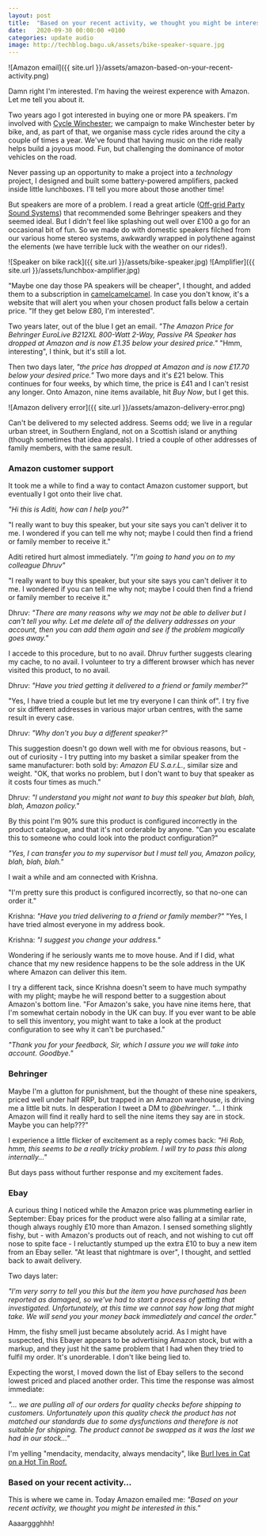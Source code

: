 ```yaml
---
layout: post
title:  "Based on your recent activity, we thought you might be interested..."
date:   2020-09-30 00:00:00 +0100
categories: update audio 
image: http://techblog.bagu.uk/assets/bike-speaker-square.jpg
---
```


![Amazon email]({{ site.url }}/assets/amazon-based-on-your-recent-activity.png)

Damn right I'm interested. I'm having the weirest experence with Amazon. Let me tell you about it.

Two years ago I got interested in buying one or more PA speakers. I'm involved with [Cycle Winchester](https://cyclewinchester.org.uk); we campaign to make Winchester beter by bike, and, as part of that, we organise mass cycle rides around the city a couple of times a year. We've found that having music on the ride really helps build a joyous mood. Fun, but challenging the dominance of motor vehicles on the road.

Never passing up an opportunity to make a project into a *technology* project, I designed and built some battery-powered amplifiers, packed inside little lunchboxes. I'll tell you more about those another time!

But speakers are more of a problem. I read a great article ([Off-grid Party Sound Systems](https://www.instructables.com/id/Battery-Powered-Mobile-Party-Sound-Systems/)) that recommended some Behringer speakers and they seemed ideal. But I didn't feel like splashing out well over £100 a go for an occasional bit of fun. So we made do with domestic speakers filched from our various home stereo systems, awkwardly wrapped in polythene against the elements (we have terrible luck with the weather on our rides!).

![Speaker on bike rack]({{ site.url }}/assets/bike-speaker.jpg) ![Amplifier]({{ site.url }}/assets/lunchbox-amplifier.jpg)

"Maybe one day those PA speakers will be cheaper", I thought, and added them to a subscription in [camelcamelcamel](https://camelcamelcamel.com/). In case you don't know, it's a website that will alert you when your chosen product falls below a certain price. "If they get below £80, I'm interested".

Two years later, out of the blue I get an email. *"The Amazon Price for Behringer EuroLive B212XL 800-Watt 2-Way, Passive PA Speaker has dropped at Amazon and is now £1.35 below your desired price."* "Hmm, interesting", I think, but it's still a lot.

Then two days later, *"the price has dropped at Amazon and is now £17.70 below your desired price."* Two more days and it's £21 below. This continues for four weeks, by which time, the price is £41 and I can't resist any longer. Onto Amazon, nine items available, hit *Buy Now*, but I get this.

![Amazon delivery error]({{ site.url }}/assets/amazon-delivery-error.png)

Can't be delivered to my selected address. Seems odd; we live in a regular urban street, in Southern England, not on a Scottish island or anything (though sometimes that idea appeals). I tried a couple of other addresses of family members, with the same result.

### Amazon customer support

It took me a while to find a way to contact Amazon customer support, but eventually I got onto their live chat. 

*"Hi this is Aditi, how can I help you?"*

"I really want to buy this speaker, but your site says you can't deliver it to me. I wondered if you can tell me why not; maybe I could then find a friend or family member to receive it."

Aditi retired hurt almost immediately. *"I'm going to hand you on to my colleague Dhruv"*

"I really want to buy this speaker, but your site says you can't deliver it to me. I wondered if you can tell me why not; maybe I could then find a friend or family member to receive it."

Dhruv: *"There are many reasons why we may not be able to deliver but I can't tell you why. Let me delete all of the delivery addresses on your account, then you can add them again and see if the problem magically goes away."*

I accede to this procedure, but to no avail. Dhruv further suggests clearing my cache, to no avail. I volunteer to try a different browser which has never visited this product, to no avail. 

Dhruv: *"Have you tried getting it delivered to a friend or family member?"*

"Yes, I have tried a couple but let me try everyone I can think of". I try five or six different addresses in various major urban centres, with the same result in every case.

Dhruv: *"Why don't you buy a different speaker?"*

This suggestion doesn't go down well with me for obvious reasons, but - out of curiosity - I try putting into my basket a similar speaker from the same manufacturer: both sold by: *Amazon EU S.a.r.L.*, similar size and weight. "OK, that works no problem, but I don't want to buy that speaker as it costs four times as much."

Dhruv: *"I understand you might not want to buy this speaker but blah, blah, blah, Amazon policy."*

By this point I'm 90% sure this product is configured incorrectly in the product catalogue, and that it's not orderable by anyone. "Can you escalate this to someone who could look into the product configuration?"

*"Yes, I can transfer you to my supervisor but I must tell you, Amazon policy, blah, blah, blah."*

I wait a while and am connected with Krishna.

"I'm pretty sure this product is configured incorrectly, so that no-one can order it."

Krishna: *"Have you tried delivering to a friend or family member?"* "Yes, I have tried almost everyone in my address book. 

Krishna: *"I suggest you change your address."*

Wondering if he seriously wants me to move house. And if I did, what chance that my new residence happens to be the sole address in the UK where Amazon can deliver this item.

I try a different tack, since Krishna doesn't seem to have much sympathy with my plight; maybe he will respond better to a suggestion about Amazon's bottom line. "For Amazon's sake, you have nine items here, that I'm somewhat certain nobody in the UK can buy. If you ever want to be able to sell this inventory, you might want to take a look at the product configuration to see why it can't be purchased."

*"Thank you for your feedback, Sir, which I assure you we will take into account. Goodbye."*

### Behringer

Maybe I'm a glutton for punishment, but the thought of these nine speakers, priced well under half RRP, but trapped in an Amazon warehouse, is driving me a little bit nuts. In desperation I tweet a DM to *@behringer*. "... I think Amazon will find it really hard to sell the nine items they say are in stock. Maybe you can help???"

I experience a little flicker of excitement as a reply comes back: *"Hi Rob, hmm, this seems to be a really tricky problem. I will try to pass this along internally..."*

But days pass without further response and my excitement fades. 

### Ebay

A curious thing I noticed while the Amazon price was plummeting earlier in September: Ebay prices for the product were also falling at a similar rate, though always roughly £10 more than Amazon. I sensed something slightly fishy, but - with Amazon's products out of reach, and not wishing to cut off nose to spite face - I reluctantly stumped up the extra £10 to buy a new item from an Ebay seller. "At least that nightmare is over", I thought, and settled back to await delivery.

Two days later:

*"I'm very sorry to tell you this but the item you have purchased has been reported as
damaged, so we've had to start a process of getting that investigated. Unfortunately, at this time we cannot say how long that might take. We will send you your money back immediately and cancel the order."*

Hmm, the fishy smell just became absolutely acrid. As I might have suspected, this Ebayer appears to be advertising Amazon stock, but with a markup, and they just hit the same problem that I had when they tried to fulfil my order. It's unorderable. I don't like being lied to.

Expecting the worst, I moved down the list of Ebay sellers to the second lowest priced and placed another order. This time the response was almost immediate:

*"... we are pulling all of our orders for quality checks before shipping to customers. Unfortunately upon this quality check the product has not matched our standards due to some dysfunctions and therefore is not suitable for shipping. The product cannot be swapped as it was the last we had in our stock..."*

I'm yelling "mendacity, mendacity, always mendacity", like [Burl Ives in Cat on a Hot Tin Roof.](https://www.youtube.com/watch?v=fTWqUhvqXx8)

### Based on your recent activity...

This is where we came in. Today Amazon emailed me: *"Based on your recent activity, we thought you might be interested in this."*

Aaaarggghhh!

